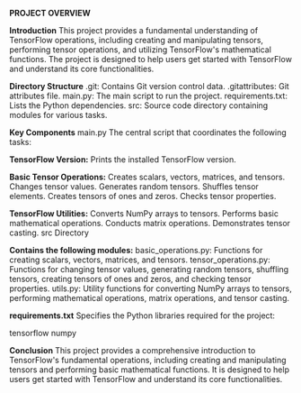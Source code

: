 **PROJECT OVERVIEW**


**Introduction**
This project provides a fundamental understanding of TensorFlow operations, including creating and manipulating tensors, performing tensor operations, and utilizing TensorFlow's mathematical functions. The project is designed to help users get started with TensorFlow and understand its core functionalities.

**Directory Structure**
.git: Contains Git version control data.
.gitattributes: Git attributes file.
main.py: The main script to run the project.
requirements.txt: Lists the Python dependencies.
src: Source code directory containing modules for various tasks.

**Key Components**
main.py
The central script that coordinates the following tasks:

**TensorFlow Version:**
Prints the installed TensorFlow version.

**Basic Tensor Operations:**
Creates scalars, vectors, matrices, and tensors.
Changes tensor values.
Generates random tensors.
Shuffles tensor elements.
Creates tensors of ones and zeros.
Checks tensor properties.

**TensorFlow Utilities:**
Converts NumPy arrays to tensors.
Performs basic mathematical operations.
Conducts matrix operations.
Demonstrates tensor casting.
src Directory

**Contains the following modules:**
basic_operations.py: Functions for creating scalars, vectors, matrices, and tensors.
tensor_operations.py: Functions for changing tensor values, generating random tensors, shuffling tensors, creating tensors of ones and zeros, and checking tensor properties.
utils.py: Utility functions for converting NumPy arrays to tensors, performing mathematical operations, matrix operations, and tensor casting.

**requirements.txt**
Specifies the Python libraries required for the project:

tensorflow
numpy

**Conclusion**
This project provides a comprehensive introduction to TensorFlow's fundamental operations, including creating and manipulating tensors and performing basic mathematical functions. It is designed to help users get started with TensorFlow and understand its core functionalities.
